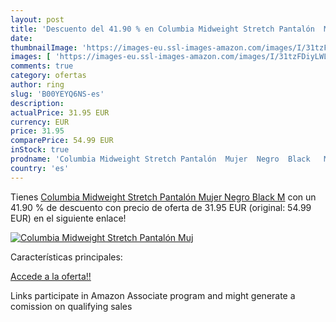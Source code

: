 ```yaml
---
layout: post
title: 'Descuento del 41.90 % en Columbia Midweight Stretch Pantalón  Muj'
date: 
thumbnailImage: 'https://images-eu.ssl-images-amazon.com/images/I/31tzFDiyLWL._SL200_.jpg'
images: [ 'https://images-eu.ssl-images-amazon.com/images/I/31tzFDiyLWL._SL200_.jpg' ]
comments: true
category: ofertas
author: ring
slug: 'B00YEYQ6NS-es'
description:
actualPrice: 31.95 EUR
currency: EUR
price: 31.95
comparePrice: 54.99 EUR
inStock: true
prodname: 'Columbia Midweight Stretch Pantalón  Mujer  Negro  Black   M'
country: 'es'
---
```


Tienes [Columbia Midweight Stretch Pantalón  Mujer  Negro  Black   M](https://www.amazon.es/dp/B00YEYQ6NS/?tag=tolees-21) con un 41.90 % de descuento con precio de oferta de 31.95 EUR (original: 54.99 EUR) en el siguiente enlace!

[![Columbia Midweight Stretch Pantalón  Muj](https://images-eu.ssl-images-amazon.com/images/I/31tzFDiyLWL._SL200_.jpg)](https://www.amazon.es/dp/B00YEYQ6NS/?tag=tolees-21)

Características principales:


[Accede a la oferta!!](https://www.amazon.es/dp/B00YEYQ6NS/?tag=tolees-21)

Links participate in Amazon Associate program and might generate a comission on qualifying sales


